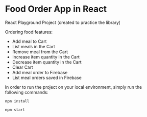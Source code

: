 # Food Order App in React

React Playground Project (created to practice the library)

Ordering food features:
- Add meal to Cart
- List meals in the Cart
- Remove meal from the Cart
- Increase item quantity in the Cart
- Decrease item quantity in the Cart
- Clear Cart
- Add meal order to Firebase
- List meal orders saved in Firebase

In order to run the project on your local environment, simply run the following commands:

`npm install`

`npm start`

